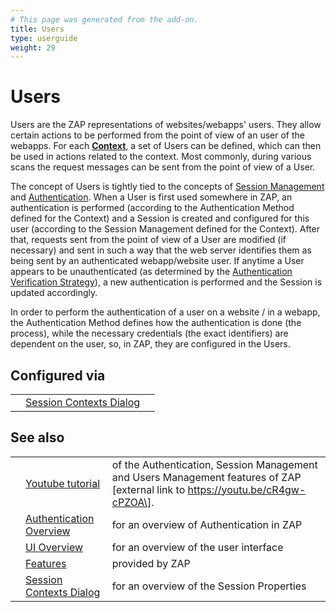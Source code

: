 ```yaml
---
# This page was generated from the add-on.
title: Users
type: userguide
weight: 29
---
```


# Users

Users are the ZAP representations of websites/webapps' users. They
allow certain actions to be performed from the point of view of an
user of the webapps. For each **[Context](/docs/desktop/start/features/contexts/)**,
a set of Users can be defined, which can then be used in actions
related to the context. Most commonly, during various scans the
request messages can be sent from the point of view of a User.

The concept of Users is tightly tied to the concepts of [Session Management](/docs/desktop/start/features/sessionmanagement/) and [Authentication](/docs/desktop/start/features/authentication/). When a User is first
used somewhere in ZAP, an authentication is performed (according to
the Authentication Method defined for the Context) and a Session is
created and configured for this user (according to the Session
Management defined for the Context). After that, requests sent from
the point of view of a User are modified (if necessary) and sent in
such a way that the web server identifies them as being sent by an
authenticated webapp/website user. If anytime a User appears to
be unauthenticated (as determined by the
[Authentication Verification Strategy](/docs/desktop/start/features/authstrategies/)), a new
authentication is performed and the Session is updated accordingly.

In order to perform the authentication of a user on a website /
in a webapp, the Authentication Method defines how the authentication
is done (the process), while the necessary credentials (the exact
identifiers) are dependent on the user, so, in ZAP, they are
configured in the Users.

## Configured via

|   |                                                                             |   |
|---|-----------------------------------------------------------------------------|---|
|   | [Session Contexts Dialog](/docs/desktop/ui/dialogs/session/contexts/#users) |   |

## See also

|   |                                                                         |                                                                                                                                   |
|---|-------------------------------------------------------------------------|-----------------------------------------------------------------------------------------------------------------------------------|
|   | [Youtube tutorial](https://youtu.be/cR4gw-cPZOA)                        | of the Authentication, Session Management and Users Management features of ZAP \[external link to https://youtu.be/cR4gw-cPZOA\]. |
|   | [Authentication Overview](/docs/desktop/start/features/authentication/) | for an overview of Authentication in ZAP                                                                                          |
|   | [UI Overview](/docs/desktop/ui/)                                        | for an overview of the user interface                                                                                             |
|   | [Features](/docs/desktop/start/features/)                               | provided by ZAP                                                                                                                   |
|   | [Session Contexts Dialog](/docs/desktop/ui/dialogs/session/contexts/)   | for an overview of the Session Properties                                                                                         |
